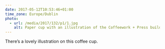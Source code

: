 ```yaml
---
date: 2017-05-12T10:53:46+01:00
time_zone: Europe/Dublin
photo:
  - url: /media/2017/132/p1/1.jpg
    alt: Paper cup with an illustration of the Coffeework + Press building on its side.
---
```


There’s a lovely illustration on this coffee cup.
